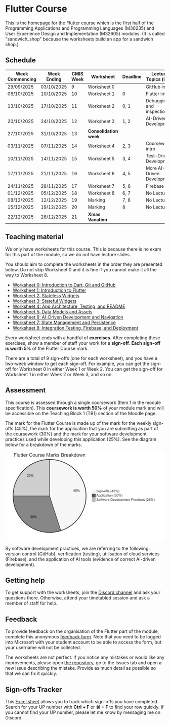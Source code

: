 # **Flutter Course**

This is the homepage for the Flutter course which is the first half of the Programming Applications and Programming Languages (M30235) and User Experience Design and Implementation (M32605) modules. (It is called "sandwich_shop" because the worksheets build an app for a sandwich shop.)

## **Schedule**

| Week Commencing | Week Ending | CMIS Week | Worksheet | Deadline | Lecture Topics (ish!) |
|-----------------|-------------|-----------|-----------|----------|---------------------------------|
| 29/09/2025 | 03/10/2025 | 9 | Worksheet 0 | | GitHub intro |
| 06/10/2025 | 10/10/2025 | 10 | Worksheet 1 | 0 | Flutter intro |
| 13/10/2025 | 17/10/2025 | 11 | Worksheet 2 | 0, 1 | Debugging and inspection |
| 20/10/2025 | 24/10/2025 | 12 | Worksheet 3 | 1, 2 | AI-Driven Development |
| 27/10/2025 | 31/10/2025 | 13 | **Consolidation week** | | |
| 03/11/2025 | 07/11/2025 | 14 | Worksheet 4 | 2, 3 | Coursework intro |
| 10/11/2025 | 14/11/2025 | 15 | Worksheet 5 | 3, 4 | Test-Driven Development |
| 17/11/2025 | 21/11/2025 | 16 | Worksheet 6 | 4, 5 | More AI-Driven Development |
| 24/11/2025 | 28/11/2025 | 17 | Worksheet 7 | 5, 6 | Firebase |
| 01/12/2025 | 05/12/2025 | 18 | Worksheet 8 | 6, 7 | No Lecture |
| 08/12/2025 | 12/12/2025 | 19 | Marking | 7, 8 | No Lecture |
| 15/12/2025 | 19/12/2025 | 20 | Marking | 8 | No Lecture |
| 22/12/2025 | 26/12/2025 | 21 | **Xmas Vacation** | | |

## **Teaching material**

We only have worksheets for this course. This is because there is no exam for this part of the module, so we do not have lecture slides.

You should aim to complete the worksheets in the order they are presented below. Do not skip Worksheet 0 and it is fine if you cannot make it all the way to Worksheet 8.

* [Worksheet 0: Introduction to Dart, Git and GitHub](./worksheet-0.md)
* [Worksheet 1: Introduction to Flutter](./worksheet-1.md)
* [Worksheet 2: Stateless Widgets](./worksheet-2.md)
* [Worksheet 3: Stateful Widgets](./worksheet-3.md)
* [Worksheet 4: App Architecture, Testing, and README](./worksheet-4.md)
* [Worksheet 5: Data Models and Assets](./worksheet-5.md)
* [Worksheet 6: AI-Driven Development and Navigation](./worksheet-6.md)
* [Worksheet 7: State Management and Persistence](./worksheet-7.md)
* [Worksheet 8: Integration Testing, Firebase, and Deployment](./worksheet-8.md)

Every worksheet ends with a handful of **exercises**.  After completing these exercises, show a member of staff your work for a **sign-off**. **Each sign-off is worth 5%** of the Flutter Course mark.

There are a total of 9 sign-offs (one for each worksheet), and you have a two-week window to get each sign-off. For example, you can get the sign-off for Worksheet 0 in either Week 1 or Week 2. You can get the sign-off for Worksheet 1 in either Week 2 or Week 3, and so on.

## **Assessment**

This course is assessed through a single coursework (Item 1 in the module specification). This **coursework is worth 50%** of your module mark and will be accessible on the Teaching Block 1 (TB1) section of the Moodle page.

The mark for the Flutter Course is made up of the mark for the weekly sign-offs (45%), the mark for the application that you are submitting as part of the coursework (30%) and the mark for your software development practices used while developing this application (25%). See the diagram below for a breakdown of the marks.

![Flutter Course Assessment Breakdown](./images/assessment-breakdown.png)

By software development practices, we are referring to the following: version control (GitHub), verification (testing), utilisation of cloud services (Firebase), and the application of AI tools (evidence of correct AI-driven development).

## **Getting help**

To get support with the worksheets, join the [Discord channel](https://portdotacdotuk-my.sharepoint.com/:b:/g/personal/mani_ghahremani_port_ac_uk/EbX583gvURRAhqsnhYqmbSEBwIFw6tXRyz_Br1GxIyE8dg) and ask your questions there. Otherwise, attend your timetabled session and ask a member of staff for help.

## **Feedback**

To provide feedback on the organisation of the Flutter part of the module, complete this anonymous [feedback form](https://forms.office.com/e/88jd4UGAui). Note that you need to be logged into Microsoft with your student account to be able to access the form, but your username will not be collected.

The worksheets are not perfect. If you notice any mistakes or would like any improvements, please open [the repository](https://github.com/manighahrmani/sandwich_shop), go to the Issues tab and open a new issue describing the mistake. Provide as much detail as possible so that we can fix it quickly.

## **Sign-offs Tracker**

This [Excel sheet](https://portdotacdotuk-my.sharepoint.com/:x:/g/personal/mani_ghahremani_port_ac_uk/EU37A4NaOt5LrYCW2OJZgsoBr1rTjj-nLj1n9SrpVsIs2w?e=SxcJC3) allows you to track which sign-offs you have completed. Search for your UP number with **Ctrl + F** or **⌘ + F** to find your row quickly. If you cannot find your UP number, please let me know by messaging me on Discord.
